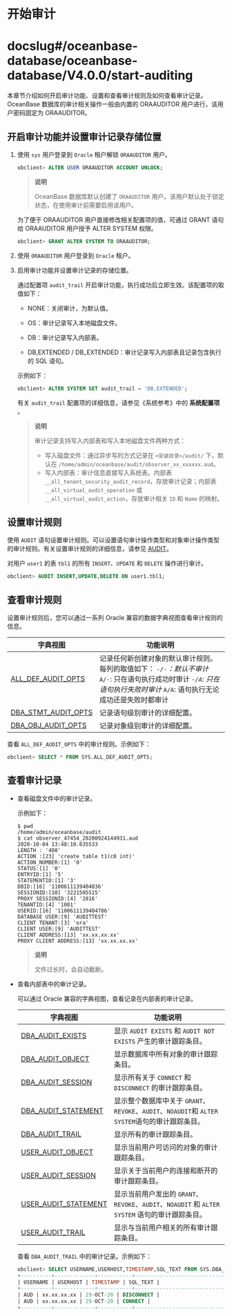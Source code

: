 开始审计
=========================

# docslug#/oceanbase-database/oceanbase-database/V4.0.0/start-auditing
本章节介绍如何开启审计功能、设置和查看审计规则及如何查看审计记录。OceanBase 数据库的审计相关操作一般由内置的 ORAAUDITOR 用户进行，该用户密码固定为 ORAAUDITOR。

开启审计功能并设置审计记录存储位置
--------------------------------------

1. 使用 `sys` 用户登录到 `Oracle` 租户解锁 `ORAAUDITOR` 用户。

   ```sql
   obclient> ALTER USER ORAAUDITOR ACCOUNT UNLOCK;
   ```

      > **说明**
      >
      > OceanBase 数据库默认创建了 `ORAAUDITOR` 用户。该用户默认处于锁定状态，在使用审计前需要启用该用户。

   为了便于 ORAAUDITOR 用户直接修改相关配置项的值，可通过 GRANT 语句给 ORAAUDITOR 用户授予 ALTER SYSTEM 权限。

   ```sql
   obclient> GRANT ALTER SYSTEM TO ORAAUDITOR;
   ```

2. 使用 `ORAAUDITOR` 用户登录到 `Oracle` 租户。

3. 启用审计功能并设置审计记录的存储位置。

   通过配置项 `audit_trail` 开启审计功能，执行成功后立即生效。该配置项的取值如下：
   * NONE：关闭审计，为默认值。

   * OS：审计记录写入本地磁盘文件。

   * DB：审计记录写入内部表。

   * DB,EXTENDED / DB_EXTENDED：审计记录写入内部表且记录包含执行的 SQL 语句。

   示例如下：

   ```sql
   obclient> ALTER SYSTEM SET audit_trail = 'DB,EXTENDED';
   ```

   有关 `audit_trail` 配置项的详细信息，请参见《系统参考》中的 **系统配置项** 。

      > **说明**
      >
      > 审计记录支持写入内部表和写入本地磁盘文件两种方式：
      >
      > * 写入磁盘文件：通过异步写的方式记录在 `<安装目录>/audit/` 下，默认在 `/home/admin/oceanbase/audit/observer_xx_xxxxxx.aud`。
      > * 写入内部表：审计信息直接写入系统表。内部表 `__all_tenant_security_audit_record`，存放审计记录；内部表 `__all_virtual_audit_operation` 或 `__all_virtual_audit_action`，存放审计相关 `ID` 和 `Name` 的映射。

设置审计规则
---------------------------

使用 `AUDIT` 语句设置审计规则。可以设置语句审计操作类型和对象审计操作类型的审计规则。有关设置审计规则的详细信息，请参见 [AUDIT](t2060867.md#topic-2060867)。

对用户 `user1` 的表 `tbl1` 的所有 `INSERT`、`UPDATE` 和 `DELETE` 操作进行审计。

```sql
obclient> AUDIT INSERT,UPDATE,DELETE ON user1.tbl1;
```

查看审计规则
---------------------------

设置审计规则后，您可以通过一系列 Oracle 兼容的数据字典视图查看审计规则的信息。

|                                字典视图                                |                                                                                                                                               功能说明                                                                                                                                                |
|--------------------------------------------------------------------|---------------------------------------------------------------------------------------------------------------------------------------------------------------------------------------------------------------------------------------------------------------------------------------------------|
| [ALL_DEF_AUDIT_OPTS](../../12.reference-guide/5.system-view-oracle-mode/2.dictionary-view-1/9.ALL_DEF_AUDIT_OPTS.md)  | 记录任何新创建对象的默认审计规则。每列的取值如下： *`-/-`：默认不审计* `A/-`: 只在语句执行成功时审计  *`-/A`: 只在语句执行失败时审计* `A/A`: 语句执行无论成功还是失败时都审计   |
| [DBA_STMT_AUDIT_OPTS](../../12.reference-guide/5.system-view-oracle-mode/2.dictionary-view-1/89.DBA_STMT_AUDIT_OPTS.md) | 记录语句级别审计的详细配置。                                                                                                                                                                                                                                                                                    |
| [DBA_OBJ_AUDIT_OPTS](../../12.reference-guide/5.system-view-oracle-mode/2.dictionary-view-1/74.DBA_OBJ_AUDIT_OPTS.md)  | 记录对象级别审计的详细配置。                                                                                                                                                                                                                                                                                    |

查看 `ALL_DEF_AUDIT_OPTS` 中的审计规则。示例如下：

```sql
obclient> SELECT * FROM SYS.ALL_DEF_AUDIT_OPTS;
```

查看审计记录
---------------------------

* 查看磁盘文件中的审计记录。

  示例如下：

  ```shell
  $ pwd
  /home/admin/oceanbase/audit
  $ cat observer_47454_20200924144931.aud
  2020-10-04 13:48:10.635533
  LENGTH : '408'
  ACTION :[23] 'create table t1(c0 int)'
  ACTION_NUMBER:[1] '0'
  STATUS:[1] '0'
  ENTRYID:[1] '5'
  STATEMENTID:[1] '3'
  DBID:[16] '1100611139404836'
  SESSIONID:[10] '3221505515'
  PROXY SESSIONID:[4] '2816'
  TENANTID:[4] '1001'
  USERID:[16] '1100611139404786'
  DATABASE USER:[9] 'AUDITTEST'
  CLIENT TENANT:[3] 'ora'
  CLIENT USER:[9] 'AUDITTEST'
  CLIENT ADDRESS:[13] 'xx.xx.xx.xx'
  PROXY CLIENT ADDRESS:[13] 'xx.xx.xx.xx'
  ```

   > **说明**
   > 
   > 文件过长时，会自动截断。
  
* 查看内部表中的审计记录。

  可以通过 Oracle 兼容的字典视图，查看记录在内部表的审计记录。
  
  |                                字典视图                                 |                                   功能说明                                    |
  |---------------------------------------------------------------------|---------------------------------------------------------------------------|
  | [DBA_AUDIT_EXISTS](../../14.system-reference/5.system-view-for-oracle/2.dictionary-view-6/56.DBA_AUDIT_EXISTS-1.md)     | 显示 `AUDIT EXISTS` 和 `AUDIT NOT EXISTS` 产生的审计跟踪条目。                         |
  | [DBA_AUDIT_OBJECT](../../14.system-reference/5.system-view-for-oracle/2.dictionary-view-6/57.DBA_AUDIT_OBJECT-1.md)     | 显示数据库中所有对象的审计跟踪条目。                                                        |
  | [DBA_AUDIT_SESSION](../../14.system-reference/5.system-view-for-oracle/2.dictionary-view-6/58.DBA_AUDIT_SESSION-1.md)    | 显示所有关于 `CONNECT` 和 `DISCONNECT` 的审计跟踪条目。                                  |
  | [DBA_AUDIT_STATEMENT](../../14.system-reference/5.system-view-for-oracle/2.dictionary-view-6/59.DBA_AUDIT_STATEMENT-1.md)  | 显示整个数据库中关于 `GRANT`、`REVOKE`、`AUDIT`、`NOAUDIT`和 `ALTER SYSTEM`语句的审计跟踪条目。 |
  | [DBA_AUDIT_TRAIL](../../14.system-reference/5.system-view-for-oracle/2.dictionary-view-6/60.DBA_AUDIT_TRAIL-1.md)      | 显示所有的审计跟踪条目。                                                              |
  | [USER_AUDIT_OBJECT](../../14.system-reference/5.system-view-for-oracle/2.dictionary-view-6/144.USER_AUDIT_OBJECT-1.md)    | 显示当前用户可访问的对象的审计跟踪条目。                                                      |
  | [USER_AUDIT_SESSION](../../14.system-reference/5.system-view-for-oracle/2.dictionary-view-6/145.USER_AUDIT_SESSION-1.md)   | 显示关于当前用户的连接和断开的审计跟踪条目。                                                    |
  | [USER_AUDIT_STATEMENT](../../14.system-reference/5.system-view-for-oracle/2.dictionary-view-6/146.USER_AUDIT_STATEMENT-1.md) | 显示当前用户发出的 `GRANT`、`REVOKE`、`AUDIT`、`NOAUDIT` 和 `ALTER SYSTEM` 语句的审计跟踪条目。  |
  | [USER_AUDIT_TRAIL](../../14.system-reference/5.system-view-for-oracle/2.dictionary-view-6/147.USER_AUDIT_TRAIL-1.md)     | 显示与当前用户相关的所有审计跟踪条目。                                                       |

  查看 `DBA_AUDIT_TRAIL` 中的审计记录。示例如下：

  ```sql
  obclient> SELECT USERNAME,USERHOST,TIMESTAMP,SQL_TEXT FROM SYS.DBA_AUDIT_TRAIL;
  +----------+-------------+-----------+-----------------------------------------------------------------+
  | USERNAME | USERHOST | TIMESTAMP | SQL_TEXT |
  +----------+-------------+-----------+-----------------------------------------------------------------+
  | AUD | xx.xx.xx.xx | 29-OCT-20 | DISCONNECT |
  | AUD | xx.xx.xx.xx | 29-OCT-20 | CONNECT |
  +----------+-------------+-----------+-----------------------------------------------------------------+
  ```
